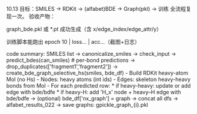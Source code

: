 10.13
目标：SMILES → RDKit → (alfabet)BDE → Graph(pkl) → 训练 全流程复现一次。
验收产物：

graph_bde.pkl 或 *.pt 成功生成（含 x/edge_index/edge_attr/y）

训练脚本能跑出 epoch 10 | loss... | acc...（截图+日志）

code summary:
SMILES list
  → canonicalize_smiles → check_input
  → predict_bdes(can_smiles)  # per-bond predictions
      → drop_duplicates(['fragment1','fragment2'])
  → create_bde_graph_selective_hs(smiles, bde_df)
      - Build RDKit heavy-atom Mol (no Hs)
      - Nodes: heavy atoms (int ids)
      - Edges: skeleton heavy-heavy bonds from Mol
      - For each predicted row:
          * if heavy-heavy: update or add edge with bde/bdfe
          * if heavy-H: add 'H_x' node + heavy–H edge with bde/bdfe
  → (optional) bde_df['nx_graph'] = graph
→ concat all dfs → alfabet_results_022
→ save graphs: gpickle_graph_{i}.pkl
